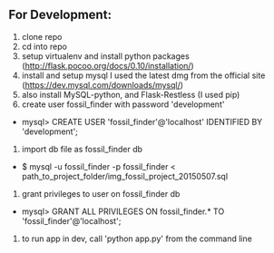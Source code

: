 ## For Development:
1. clone repo
1. cd into repo
1. setup virtualenv and install python packages (http://flask.pocoo.org/docs/0.10/installation/)
1. install and setup mysql I used the latest dmg from the official site (https://dev.mysql.com/downloads/mysql/)
1. also install MySQL-python, and Flask-Restless (I used pip)
1. create user fossil_finder with password 'development'
 - mysql> CREATE USER 'fossil_finder'@'localhost' IDENTIFIED BY 'development';
1. import db file as fossil_finder db
 - $ mysql -u fossil_finder -p fossil_finder < path_to_project_folder/img_fossil_project_20150507.sql
1. grant privileges to user on fossil_finder db
 - mysql> GRANT ALL PRIVILEGES ON fossil_finder.* TO 'fossil_finder'@'localhost';
1. to run app in dev, call 'python app.py' from the command line
